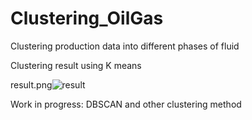 # Clustering_OilGas
Clustering production data into different phases of fluid

Clustering result using K means

result.png![result](https://user-images.githubusercontent.com/52574322/127045216-2e42d881-e6ab-4b02-b51c-7311f82a4b66.png)

Work in progress: DBSCAN and other clustering method 
